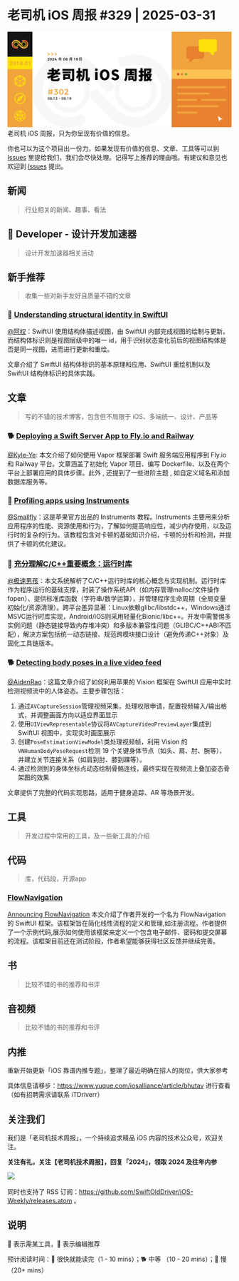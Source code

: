 # 老司机 iOS 周报 #329 | 2025-03-31

![ios-weekly](https://github.com/SwiftOldDriver/iOS-Weekly/blob/master/assets/weekly-header/302.jpg?raw=true)
老司机 iOS 周报，只为你呈现有价值的信息。

你也可以为这个项目出一份力，如果发现有价值的信息、文章、工具等可以到 [Issues](https://github.com/SwiftOldDriver/iOS-Weekly/issues) 里提给我们，我们会尽快处理。记得写上推荐的理由哦。有建议和意见也欢迎到 [Issues](https://github.com/SwiftOldDriver/iOS-Weekly/issues) 提出。

## 新闻

> 行业相关的新闻、趣事、看法

##  Developer - 设计开发加速器

> 设计开发加速器相关活动

## 新手推荐

> 收集一些对新手友好且质量不错的文章

### 🐎 [Understanding structural identity in SwiftUI](https://tanaschita.com/swiftui-structural-identity/)

[@阿权](https://github.com/bqlin)：SwiftUI 使用结构体描述视图，由 SwiftUI 内部完成视图的绘制与更新。而结构体标识则是视图层级中的唯一 id，用于识别状态变化前后的视图结构体是否是同一视图，进而进行更新和重绘。

文章介绍了 SwiftUI 结构体标识的基本原理和应用、SwiftUI 重绘机制以及 SwiftUI 结构体标识的具体实践。

## 文章

> 写的不错的技术博客，包含但不局限于 iOS、多端统一、设计、产品等

### 🐕 [Deploying a Swift Server App to Fly.io and Railway](https://swifttoolkit.dev/posts/deploy-fly-railway)

[@Kyle-Ye](https://github.com/Kyle-Ye): 本文介绍了如何使用 Vapor 框架部署 Swift 服务端应用程序到 Fly.io 和 Railway 平台。文章涵盖了初始化 Vapor 项目、编写 Dockerfile、以及在两个平台上部署应用的具体步骤。此外 , 还提到了一些进阶主题 , 如自定义域名和添加数据库服务等。

### 🐢 [Profiling apps using Instruments](https://developer.apple.com/tutorials/instruments)
[@Smallfly](https://github.com/iostalks)：这是苹果官方出品的 Instruments 教程。Instruments 主要用来分析应用程序的性能、资源使用和行为，了解如何提高响应性，减少内存使用，以及运行时的复杂的行为。该教程包含对卡顿的基础知识介绍，卡顿的分析和检测，并提供了卡顿的优化建议。

### 🐢 [充分理解C/C++重要概念：运行时库](https://mp.weixin.qq.com/s/Fed-0uVaOGDUiftH43vnGA)
[@极速男孩](https://github.com/ztlyyznf001)：本文系统解析了C/C++运行时库的核心概念与实现机制。运行时库作为程序运行的基础支撑，封装了操作系统API（如内存管理malloc/文件操作fopen）、提供标准库函数（字符串/数学运算），并管理程序生命周期（全局变量初始化/资源清理）。跨平台差异显著：Linux依赖glibc/libstdc++，Windows通过MSVC运行时库实现，Android/iOS则采用轻量化Bionic/libc++。开发中需警惕多实例问题（静态链接导致内存堆冲突）和多版本兼容性问题（GLIBC/C++ABI不匹配），解决方案包括统一动态链接、规范跨模块接口设计（避免传递C++对象）及固化工具链版本。

### 🐕 [Detecting body poses in a live video feed](https://www.createwithswift.com/detecting-body-poses-in-a-live-video-feed/)

[@AidenRao](https://weibo.com/AidenRao)：这篇文章介绍了如何利用苹果的 Vision 框架在 SwiftUI 应用中实时检测视频流中的人体姿态。主要步骤包括：

1. 通过`AVCaptureSession`管理视频采集，处理权限申请，配置视频输入/输出格式，并调整画面方向以适应界面显示
2. 使用`UIViewRepresentable`协议将`AVCaptureVideoPreviewLayer`集成到 SwiftUI 视图中，实现实时画面展示
3. 创建`PoseEstimationViewModel`类处理视频帧，利用 Vision 的`VNHumanBodyPoseRequest`检测 19 个关键身体节点（如头、肩、肘、腕等），并建立关节连接关系（如肩到肘、膝到踝等）。
4. 通过检测到的身体坐标点动态绘制骨骼连线，最终实现在视频流上叠加姿态骨架图的效果
   
文章提供了完整的代码实现思路，适用于健身追踪、AR 等场景开发。

## 工具

> 开发过程中常用的工具，及一些新工具的介绍

## 代码

> 库，代码段，开源app

### [FlowNavigation](https://github.com/magnuskahr/swiftui-flow-navigation)

[Announcing FlowNavigation](https://www.magnuskahr.dk/posts/2025/03/announcing-FlowNavigation/) 本文介绍了作者开发的一个名为 FlowNavigation 的 SwiftUI 框架。该框架旨在简化线性流程的定义和管理,如注册流程。作者提供了一个示例代码,展示如何使用该框架来定义一个包含电子邮件、密码和提交屏幕的流程。该框架目前还在测试阶段，作者希望能够获得社区反馈并继续完善。

## 书

> 比较不错的书的推荐和书评

## 音视频

> 比较不错的书的推荐和书评

## 内推

重新开始更新「iOS 靠谱内推专题」，整理了最近明确在招人的岗位，供大家参考

具体信息请移步：https://www.yuque.com/iosalliance/article/bhutav 进行查看（如有招聘需求请联系 iTDriverr）

## 关注我们

我们是「老司机技术周报」，一个持续追求精品 iOS 内容的技术公众号，欢迎关注。

**关注有礼，关注【老司机技术周报】，回复「2024」，领取 2024 及往年内参**

![](https://github.com/SwiftOldDriver/iOS-Weekly/blob/master/assets/qrcode_for_wechat.jpg?raw=true)

同时也支持了 RSS 订阅：https://github.com/SwiftOldDriver/iOS-Weekly/releases.atom 。

## 说明

🚧 表示需某工具，🌟 表示编辑推荐

预计阅读时间：🐎 很快就能读完（1 - 10 mins）；🐕 中等 （10 - 20 mins）；🐢 慢（20+ mins）
